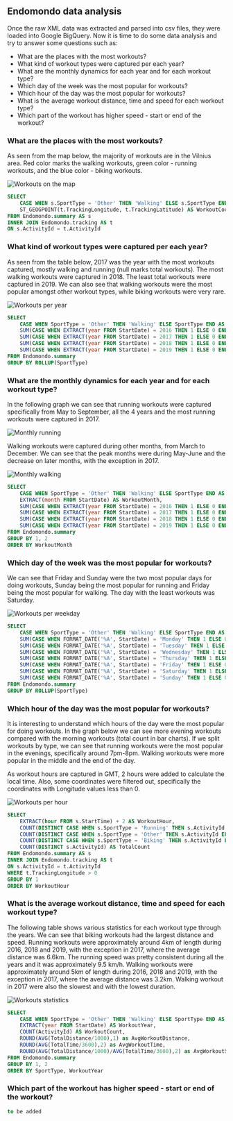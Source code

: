 
## Endomondo data analysis

Once the raw XML data was extracted and parsed into csv files, they were loaded into Google BigQuery. Now it is time to do some data analysis and try to answer some questions such as:
- What are the places with the most workouts?
- What kind of workout types were captured per each year?
- What are the monthly dynamics for each year and for each workout type?
- Which day of the week was the most popular for workouts?
- Which hour of the day was the most popular for workouts?
- What is the average workout distance, time and speed for each workout type?
- Which part of the workout has higher speed - start or end of the workout?

### What are the places with the most workouts?

As seen from the map below, the majority of workouts are in the Vilnius area. Red color marks the walking workouts, green color - running workouts, and the blue color - biking workouts.

![Workouts on the map](outputs/workouts_map.jpg)

```sql
SELECT
    CASE WHEN s.SportType = 'Other' THEN 'Walking' ELSE s.SportType END AS SportType,
    ST_GEOGPOINT(t.TrackingLongitude, t.TrackingLatitude) AS WorkoutCoord
FROM Endomondo.summary AS s
INNER JOIN Endomondo.tracking AS t
ON s.ActivityId = t.ActivityId
```

### What kind of workout types were captured per each year?

As seen from the table below, 2017 was the year with the most workouts captured, mostly walking and running (null marks total workouts). The most walking workouts were captured in 2018. The least total workouts were captured in 2019. We can also see that walking workouts were the most popular amongst other workout types, while biking workouts were very rare.

![Workouts per year](outputs/workouts_per_year.jpg)

```sql
SELECT
    CASE WHEN SportType = 'Other' THEN 'Walking' ELSE SportType END AS SportType,
    SUM(CASE WHEN EXTRACT(year FROM StartDate) = 2016 THEN 1 ELSE 0 END) AS year_2016,
    SUM(CASE WHEN EXTRACT(year FROM StartDate) = 2017 THEN 1 ELSE 0 END) AS year_2017,
    SUM(CASE WHEN EXTRACT(year FROM StartDate) = 2018 THEN 1 ELSE 0 END) AS year_2018,
    SUM(CASE WHEN EXTRACT(year FROM StartDate) = 2019 THEN 1 ELSE 0 END) AS year_2019
FROM Endomondo.summary
GROUP BY ROLLUP(SportType)
```

### What are the monthly dynamics for each year and for each workout type?

In the following graph we can see that running workouts were captured specifically from May to September, all the 4 years and the most running workouts were captured in 2017.

![Monthly running](outputs/monthly_running.jpg)

Walking workouts were captured during other months, from March to December. We can see that the peak months were during May-June and the decrease on later months, with the exception in 2017.

![Monthly walking](outputs/monthly_walking.jpg)

```sql
SELECT
    CASE WHEN SportType = 'Other' THEN 'Walking' ELSE SportType END AS SportType,
    EXTRACT(month FROM StartDate) AS WorkoutMonth,
    SUM(CASE WHEN EXTRACT(year FROM StartDate) = 2016 THEN 1 ELSE 0 END) AS workouts_2016,
    SUM(CASE WHEN EXTRACT(year FROM StartDate) = 2017 THEN 1 ELSE 0 END) AS workouts_2017,
    SUM(CASE WHEN EXTRACT(year FROM StartDate) = 2018 THEN 1 ELSE 0 END) AS workouts_2018,
    SUM(CASE WHEN EXTRACT(year FROM StartDate) = 2019 THEN 1 ELSE 0 END) AS workouts_2019
FROM Endomondo.summary
GROUP BY 1, 2
ORDER BY WorkoutMonth
```

### Which day of the week was the most popular for workouts?

We can see that Friday and Sunday were the two most popular days for doing workouts, Sunday being the most popular for running and Friday being the most popular for walking. The day with the least workouts was Saturday.

![Workouts per weekday](outputs/workouts_per_weekday.jpg)

```sql
SELECT
    CASE WHEN SportType = 'Other' THEN 'Walking' ELSE SportType END AS SportType,
    SUM(CASE WHEN FORMAT_DATE('%A', StartDate) = 'Monday' THEN 1 ELSE 0 END) AS Monday,
    SUM(CASE WHEN FORMAT_DATE('%A', StartDate) = 'Tuesday' THEN 1 ELSE 0 END) AS Tuesday,
    SUM(CASE WHEN FORMAT_DATE('%A', StartDate) = 'Wednesday' THEN 1 ELSE 0 END) AS Wednesday,
    SUM(CASE WHEN FORMAT_DATE('%A', StartDate) = 'Thursday' THEN 1 ELSE 0 END) AS Thursday,
    SUM(CASE WHEN FORMAT_DATE('%A', StartDate) = 'Friday' THEN 1 ELSE 0 END) AS Friday,
    SUM(CASE WHEN FORMAT_DATE('%A', StartDate) = 'Saturday' THEN 1 ELSE 0 END) AS Saturday,
    SUM(CASE WHEN FORMAT_DATE('%A', StartDate) = 'Sunday' THEN 1 ELSE 0 END) AS Sunday
FROM Endomondo.summary
GROUP BY ROLLUP(SportType)
```

### Which hour of the day was the most popular for workouts?

It is interesting to understand which hours of the day were the most popular for doing workouts. In the graph below we can see more evening workouts compared with the morning workouts (total count in bar charts). If we split workouts by type, we can see that running workouts were the most popular in the evenings, specifically around 7pm-8pm. Walking workouts were more popular in the middle and the end of the day.

As workout hours are captured in GMT, 2 hours were added to calculate the local time. Also, some coordinates were filtered out, specifically the coordinates with Longitude values less than 0.

![Workouts per hour](outputs/workouts_per_hour.jpg)

```sql
SELECT
    EXTRACT(hour FROM s.StartTime) + 2 AS WorkoutHour,
    COUNT(DISTINCT CASE WHEN s.SportType = 'Running' THEN s.ActivityId ELSE NULL END) AS RunningCount,
    COUNT(DISTINCT CASE WHEN s.SportType = 'Other' THEN s.ActivityId ELSE NULL END) AS WalkingCount,
    COUNT(DISTINCT CASE WHEN s.SportType = 'Biking' THEN s.ActivityId ELSE NULL END) AS BikingCount,
    COUNT(DISTINCT s.ActivityId) AS TotalCount
FROM Endomondo.summary AS s
INNER JOIN Endomondo.tracking AS t
ON s.ActivityId = t.ActivityId
WHERE t.TrackingLongitude > 0
GROUP BY 1
ORDER BY WorkoutHour
```

### What is the average workout distance, time and speed for each workout type?

The following table shows various statistics for each workout type through the years. We can see that biking workouts had the largest distance and speed. Running workouts were approximately around 4km of length during 2016, 2018 and 2019, with the exception in 2017, where the average distance was 6.6km. The running speed was pretty consistent during all the years and it was approximately 9.5 km/h. Walking workouts were approximately around 5km of length during 2016, 2018 and 2019, with the exception in 2017, where the average distance was 3.2km. Walking workout in 2017 were also the slowest and with the lowest duration.

![Workouts statistics](outputs/workouts_statistics.jpg)

```sql
SELECT
    CASE WHEN SportType = 'Other' THEN 'Walking' ELSE SportType END AS SportType,
    EXTRACT(year FROM StartDate) AS WorkoutYear,
    COUNT(ActivityId) AS WorkoutCount,
    ROUND(AVG(TotalDistance/1000),1) as AvgWorkoutDistance,
    ROUND(AVG(TotalTime/3600),2) as AvgWorkoutTime,
    ROUND(AVG(TotalDistance/1000)/AVG(TotalTime/3600),2) as AvgWorkoutSpeed
FROM Endomondo.summary
GROUP BY 1, 2
ORDER BY SportType, WorkoutYear
```

### Which part of the workout has higher speed - start or end of the workout?

```sql
to be added
```
